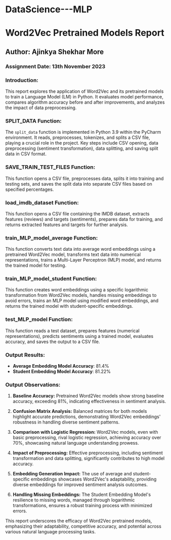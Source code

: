 # DataScience---MLP
# Word2Vec Pretrained Models Report

## Author: Ajinkya Shekhar More
### Assignment Date: 13th November 2023

### Introduction:
This report explores the application of Word2Vec and its pretrained models to train a Language Model (LM) in Python. It evaluates model performance, compares algorithm accuracy before and after improvements, and analyzes the impact of data preprocessing.

### SPLIT_DATA Function:
The `split_data` function is implemented in Python 3.9 within the PyCharm environment. It reads, preprocesses, tokenizes, and splits a CSV file, playing a crucial role in the project. Key steps include CSV opening, data preprocessing (sentiment transformation), data splitting, and saving split data in CSV format.

### SAVE_TRAIN_TEST_FILES Function:
This function opens a CSV file, preprocesses data, splits it into training and testing sets, and saves the split data into separate CSV files based on specified percentages.

### load_imdb_dataset Function:
This function opens a CSV file containing the IMDB dataset, extracts features (reviews) and targets (sentiments), prepares data for training, and returns extracted features and targets for further analysis.

### train_MLP_model_average Function:
This function converts text data into average word embeddings using a pretrained Word2Vec model, transforms text data into numerical representations, trains a Multi-Layer Perceptron (MLP) model, and returns the trained model for testing.

### train_MLP_model_student Function:
This function creates word embeddings using a specific logarithmic transformation from Word2Vec models, handles missing embeddings to avoid errors, trains an MLP model using modified word embeddings, and returns the trained model with student-specific embeddings.

### test_MLP_model Function:
This function reads a test dataset, prepares features (numerical representations), predicts sentiments using a trained model, evaluates accuracy, and saves the output to a CSV file.

### Output Results:

- **Average Embedding Model Accuracy**: 81.4%
- **Student Embedding Model Accuracy**: 81.22%

### Output Observations:

1. **Baseline Accuracy:** Pretrained Word2Vec models show strong baseline accuracy, exceeding 81%, indicating effectiveness in sentiment analysis.

2. **Confusion Matrix Analysis:** Balanced matrices for both models highlight accurate predictions, demonstrating Word2Vec embeddings' robustness in handling diverse sentiment patterns.

3. **Comparison with Logistic Regression:** Word2Vec models, even with basic preprocessing, rival logistic regression, achieving accuracy over 70%, showcasing natural language understanding prowess.

4. **Impact of Preprocessing:** Effective preprocessing, including sentiment transformation and data splitting, significantly contributes to high model accuracy.

5. **Embedding Generation Impact:** The use of average and student-specific embeddings showcases Word2Vec's adaptability, providing diverse embeddings for improved sentiment analysis outcomes.

6. **Handling Missing Embeddings:** The Student Embedding Model's resilience to missing words, managed through logarithmic transformations, ensures a robust training process with minimized errors.

This report underscores the efficacy of Word2Vec pretrained models, emphasizing their adaptability, competitive accuracy, and potential across various natural language processing tasks.
